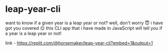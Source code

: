 # leap-year-cli

want to know if a given year is a leap year or not? well, don't worry 😇 i have got you covered 😉 this  CLI app that i have made in JavaScript will tell you if a year is a leap year or not!

link - https://replit.com/@horsemaker/leap-year-cli?embed=1&output=1
